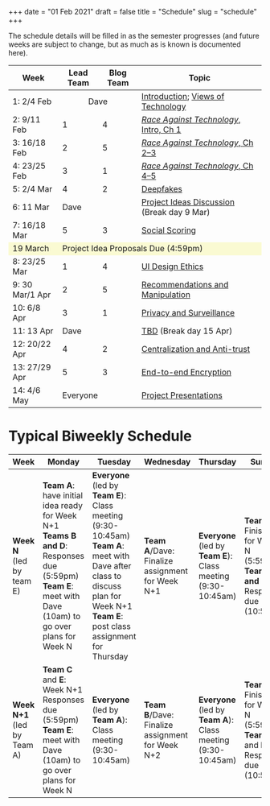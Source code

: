 +++
date = "01 Feb 2021"
draft = false
title = "Schedule"
slug = "schedule"
+++

The schedule details will be filled in as the semester progresses (and
future weeks are subject to change, but as much as is known is
documented here).

<table class="schedule">
<thead>
<tr>
<th align="center">Week</th>
<th align="center">Lead Team</th>
<th align="center">Blog Team</th>
<th align="center">Topic</th>
</tr>
</thead>
<tbody>
<tr>
<td>1: 2/4 Feb</td>
<td colspan=2 align="center">Dave</td>
<td><a href="/class1/">Introduction</a>; <a href="/class2/">Views of Technology</a></a></td>
</tr>
<tr>
<td>2: 9/11 Feb</td>
<td>1</td><td>4</td>
<td><a href="/week2"><em>Race Against Technology</em>, Intro, Ch 1</a>
</td>
</tr>

<tr>
<td>3: 16/18 Feb</td>
<td>2</td><td>5</td>
<td><a href="/week3"><em>Race Against Technology</em>, Ch 2&ndash;3</a>
</td>
</tr>

<tr>
<td>4: 23/25 Feb</td>
<td>3</td><td>1</td>
<td><a href="/week4"><em>Race Against Technology</em>, Ch 4&ndash;5</a>
</td>
</tr>

<tr>
<td>5: 2/4 Mar</td>
<td>4</td><td>2</td>
<td><a href="/week5">Deepfakes</a>
</td>
</tr>

<tr>
<td>6: 11 Mar</td>
<td colspan=2>Dave</td>
<td><a href="/week6">Project Ideas Discussion</a>
(Break day 9 Mar)
</td>
</tr>

<tr>
<td>7: 16/18 Mar</td>
<td>5</td><td>3</td>
<td><a href="/week7">Social Scoring</a>
</td>
</tr>

<tr>
<td bgcolor="#FAFAD2">19 March</td>
<td colspan=3 bgcolor="#FAFAD2">
Project Idea Proposals Due (4:59pm)
</td>
</tr>

<tr>
<td>8: 23/25 Mar</td>
<td>1</td><td>4</td>
<td><a href="/week8">UI Design Ethics</a>
</td>
</tr>

<tr>
<td>9: 30 Mar/1 Apr</td>
<td>2</td><td>5</td>
<td><a href="/week9">Recommendations and Manipulation</a>
</td>
</tr>

<tr>
<td>10: 6/8 Apr</td>
<td>3</td><td>1</td>
<td><a href="/week10">Privacy and Surveillance</a>
</td>
</tr>

<tr>
<td>11: 13 Apr</td>
<td colspan=2>Dave</td>
<td><a href="/week11">TBD</a> (Break day 15 Apr)
</td>
</tr>

<tr>
<td>12: 20/22 Apr</td>
<td>4</td><td>2</td>
<td><a href="/week12">Centralization and Anti-trust</a>
</td>
</tr>

<tr>
<td>13: 27/29 Apr</td>
<td>5</td><td>3</td>
<td><a href="/week13">End-to-end Encryption</a>
</td>
</tr>

<tr>
<td>14: 4/6 May</td>
<td colspan=2>Everyone</td>
<td><a href="/week14">Project Presentations</a>
</td>
</tr>

</tbody>
</table>

# Typical Biweekly Schedule

<small>
<table class="schedule">
<thead>
<tr>
<th align="center">Week</th>
<th align="center">Monday</th>
<th align="center">Tuesday</th>
<th align="center">Wednesday</th>
<th align="center">Thursday</th>
<th align="center">Sunday</th>
</tr>
</thead>
<tbody>
<tr>
<td>
<b>Week N</b> (led by team E)
</td>
<td>
<b>Team A</b>: have initial idea ready for Week N+1<br>
<b>Teams B and D</b>: Responses due (5:59pm)<Br>
<b>Team E</b>: meet with Dave (10am) to go over plans for Week N<br>
</td>
<td>
<b>Everyone</b> (led by <b>Team E</b>): Class meeting (9:30-10:45am)<br>
<b>Team A</b>: meet with Dave after class to discuss plan for Week N+1<br>
<b>Team E</b>: post class assignment for Thursday<br>
</td>
<td>
<b>Team A</b>/Dave: Finalize assignment for Week N+1
</td>
<td>
<b>Everyone</b> (led by <b>Team E</b>): Class meeting (9:30-10:45am)<br>
</td>
<td>
<B>Team C</b>: Finish Blog for Week N (5:59pm)<br>
<b>Teams B and D</b> : Responses due (10:59pm)
</td>
</tr>
<tr>
<td>
<b>Week N+1</b> (led by Team A)
<td>
<b>Team C</b> and <b>E</b>: Week N+1 Responses due (5:59pm)<br>
<b>Team E</b>: meet with Dave (10am) to go over plans for Week N<br>
</td>
<td>
<b>Everyone</b> (led by <b>Team A</b>): Class meeting (9:30-10:45am)<br>
</td>
<td>
<b>Team B</b>/Dave: Finalize assignment for Week N+2
</td>
<td>
<b>Everyone</b> (led by <b>Team A</b>): Class meeting (9:30-10:45am)<br>
</td>
<td>
<b>Team D</b>: Finish Blog for Week N (5:59pm)<br>
<b>Teams C</b> and <b>E</b>: Responses due (10:59pm)
</td>
</tr>
</tbody>
</table>
</small>
